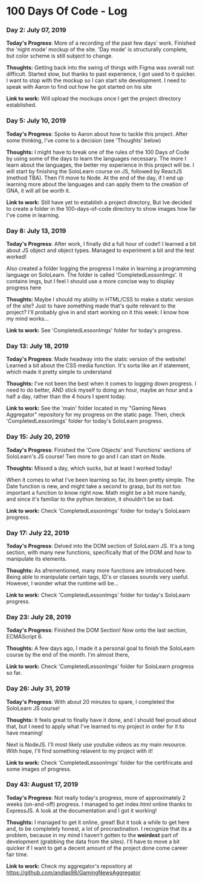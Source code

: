 # 100 Days Of Code - Log

### Day 2: July 07, 2019

**Today's Progress**: More of a recording of the past few days' work. Finished the 'night mode' mockup of the site. 'Day mode' is structurally complete, but color scheme is still subject to change.

**Thoughts:** Getting back into the swing of things with Figma was overall not difficult. Started slow, but thanks to past experience, I got used to it quicker.
I want to stop with the mockup so I can start site development. I need to speak with Aaron to find out how he got started on his site

**Link to work:** Will upload the mockups once I get the project directory established.

### Day 5: July 10, 2019

**Today's Progress**: Spoke to Aaron about how to tackle this project. After some thinking, I've come to a decision (see 'Thoughts' below)

**Thoughts:** I might have to break one of the rules of the 100 Days of Code by using some of the days to learn the languages necessary. The more I learn about the languages, the better my experience in this project will be. I will start by finishing the SoloLearn course on JS, followed by ReactJS (method TBA). Then I'll move to Node. 
At the end of the day, if I end up learning more about the languages and can apply them to the creation of GNA, it will all be worth it.  

**Link to work:** Still have yet to establish a project directory, But Ive decided to create a folder in the 100-days-of-code directory to show images how far I've come in learning. 

### Day 8: July 13, 2019

**Today's Progress**: After work, I finally did a full hour of code!! I learned a bit about JS object and object types. Managed to experiment a bit and the test worked!

Also created a folder logging the progress I make in learning a programming language on SoloLearn. The folder is called 'CompletedLessonImgs'. It contains imgs, but I feel I should use a more concise way to display progress here

**Thoughts:** Maybe I should my ability in HTML/CSS to make a static version of the site? Just to have something made that's quite relevant to the project? I'll probably give in and start working on it this week: I know how my mind works...

**Link to work:** See 'CompletedLessonImgs' folder for today's progress.

### Day 13: July 18, 2019
**Today's Progress**: Made headway into the static version of the website! Learned a bit about the CSS media function. It's sorta like an if statement, which made it pretty simple to understand

**Thoughts:** I've not been the best when it comes to logging down progress. I need to do better, AND stick myself to doing an hour, maybe an hour and a half a day, rather than the 4 hours I spent today.

**Link to work:** See the 'main' folder located in my "Gaming News Aggregator" repository for my progress on the static page. Then, check 'CompletedLessonImgs' folder for today's SoloLearn progress. 

### Day 15: July 20, 2019
**Today's Progress**: Finished the 'Core Objects' and 'Functions' sections of SoloLearn's JS course! Two more to go and I can start on Node.

**Thoughts:** Missed a day, which sucks, but at least I worked today! 

When it comes to what I've been learning so far, its been pretty simple. The Date function is new, and might take a second to grasp, but its not too important a function to know right now. Math might be a bit more handy, and since it's familiar to the python iteration, it shouldn't be so bad.

**Link to work:** Check 'CompletedLessonImgs' folder for today's SoloLearn progress.

### Day 17: July 22, 2019
**Today's Progress**: Delved into the DOM section of SoloLearn JS. It's a long section, with many new functions, specifically that of the DOM and how to manipulate its elements.

**Thoughts:** As afrementioned, many more functions are introduced here. Being able to manipulate certain tags, ID's or classes sounds very useful. However, I wonder what the runtime will be...

**Link to work:** Check 'CompletedLessonImgs' folder for today's SoloLearn progress.

### Day 23: July 28, 2019
**Today's Progress**: Finished the DOM Section! Now onto the last section, ECMAScript 6.

**Thoughts:** A few days ago, I made it a personal goal to finish the SoloLearn course by the end of the month. I'm almost there, 

**Link to work:** Check 'CompletedLessonImgs' folder for SoloLearn progress so far.

### Day 26: July 31, 2019
**Today's Progress**: With about 20 minutes to spare, I completed the SoloLearn JS course!

**Thoughts:** It feels great to finally have it done, and I should feel proud about that, but I need to apply what I've learned to my project in order for it to have meaning! 

Next is NodeJS. I'll most likely use youtube videos as my main resource. With hope, I'll find something relavent to my project with it!

**Link to work:** Check 'CompletedLessonImgs' folder for the certifricate and some images of progress.

### Day 43: August 17, 2019
**Today's Progress**: Not really today's progress, more of approximately 2 weeks (on-and-off) progress. I managed to get index.html online thanks to ExpressJS. A look at the documentation and I got it working!

**Thoughts:** I managed to get it online, great! But it took a while to get here and, to be completely honest, a lot of procrastination. I recognize that its a problem, because in my mind I haven't gotten to the **weirdest** part of development (grabbing the data from the sites). I'll have to move a bit quicker if I want to get a decent amount of the project done come career fair time.

**Link to work:** Check my aggregator's repository at https://github.com/andlas98/GamingNewsAggregator
